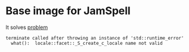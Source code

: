 # Base image for JamSpell

It solves [problem](https://github.com/bakwc/JamSpell/issues/17)
```
terminate called after throwing an instance of 'std::runtime_error'
  what():  locale::facet::_S_create_c_locale name not valid
```